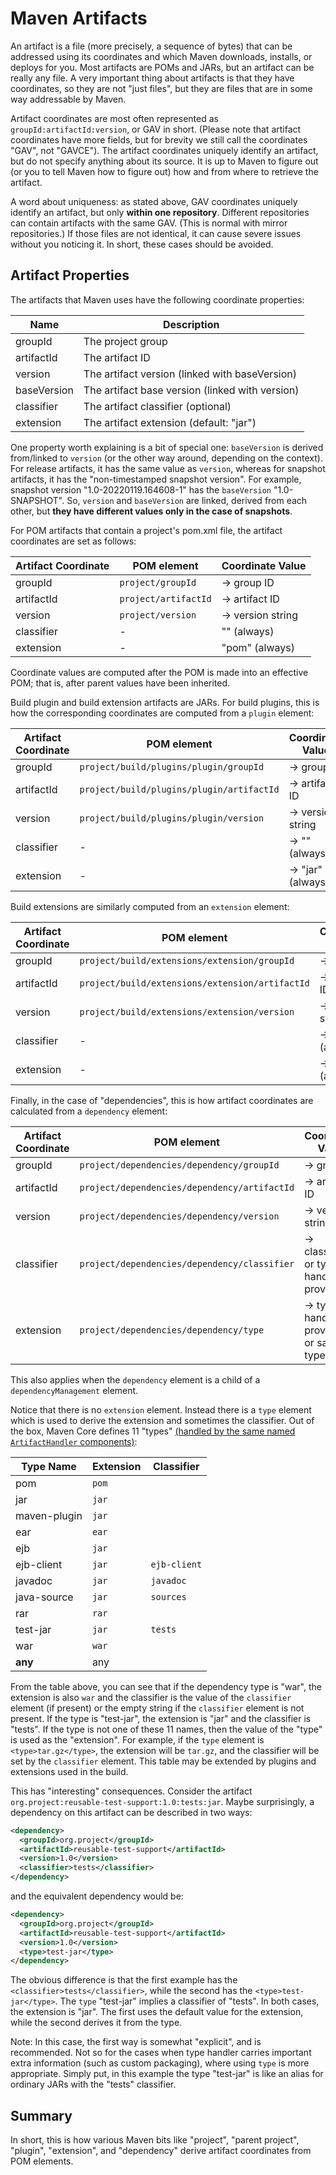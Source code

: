 # Maven Artifacts

<!--
Licensed to the Apache Software Foundation (ASF) under one
or more contributor license agreements.  See the NOTICE file
distributed with this work for additional information
regarding copyright ownership.  The ASF licenses this file
to you under the Apache License, Version 2.0 (the
"License"); you may not use this file except in compliance
with the License.  You may obtain a copy of the License at

http://www.apache.org/licenses/LICENSE-2.0

Unless required by applicable law or agreed to in writing,
software distributed under the License is distributed on an
"AS IS" BASIS, WITHOUT WARRANTIES OR CONDITIONS OF ANY
KIND, either express or implied.  See the License for the
specific language governing permissions and limitations
under the License.
-->

An artifact is a file (more precisely, a sequence of bytes) that can be addressed using its coordinates
and which Maven downloads, installs, or deploys for you. Most artifacts are POMs and JARs, but
an artifact can be really any file. A very important thing about artifacts is that they have coordinates,
so they are not "just files", but they are files that are in some way addressable by Maven.

Artifact coordinates are most often represented as `groupId:artifactId:version`, or GAV in short.
(Please note that artifact coordinates have more fields, but for brevity we still call the
coordinates "GAV", not "GAVCE"). The artifact coordinates uniquely identify an artifact,
but do not specify anything about its source. It is up to Maven to figure out (or you to tell Maven
how to figure out) how and from where to retrieve the artifact.

A word about uniqueness: as stated above, GAV coordinates uniquely identify an artifact, but only **within one repository**.
Different repositories can contain artifacts with the same GAV. (This is normal with
mirror repositories.) If those files are not identical, it can cause severe
issues without you noticing it. In short, these cases should be avoided.

## Artifact Properties

The artifacts that Maven uses have the following coordinate properties:

|    Name     |                   Description                   |
|-------------|-------------------------------------------------|
| groupId     | The project group                               |
| artifactId  | The artifact ID                                 |
| version     | The artifact version (linked with baseVersion)  |
| baseVersion | The artifact base version (linked with version) |
| classifier  | The artifact classifier (optional)              |
| extension   | The artifact extension (default: "jar")         |

One property worth explaining is a bit of special one: `baseVersion` is derived from/linked to
`version` (or the other way around, depending on the context). For release artifacts, it has the same value as
`version`, whereas for snapshot artifacts, it has the "non-timestamped snapshot version". For example,
snapshot version "1.0-20220119.164608-1" has the `baseVersion` "1.0-SNAPSHOT".
So, `version` and `baseVersion` are linked, derived from each other, but **they have different values only in the
case of snapshots**.

For POM artifacts that contain a project's pom.xml file, the artifact coordinates are set
as follows:

| Artifact Coordinate |      POM element      |  Coordinate Value   |
|---------------------|-----------------------|---------------------|
| groupId             | `project/groupId`     | -> group ID         |
| artifactId          | `project/artifactId`  | -> artifact ID      |
| version             | `project/version`     | -> version string   |
| classifier          | -                     | "" (always)         |
| extension           | -                     | "pom" (always)      |

Coordinate values are computed after the POM is made into an effective POM;
that is, after parent values have been inherited.

Build plugin and build extension artifacts are JARs. For build plugins,
this is how the corresponding coordinates are computed from a `plugin` element:

| Artifact Coordinate |                POM element                |  Coordinate Value |
|---------------------|-------------------------------------------|-------------------|
| groupId             | `project/build/plugins/plugin/groupId`    | -> group ID       |
| artifactId          | `project/build/plugins/plugin/artifactId` | -> artifact ID    |
| version             | `project/build/plugins/plugin/version`    | -> version string |
| classifier          | -                                         | -> "" (always)    |
| extension           | -                                         | -> "jar" (always) |

Build extensions are similarly computed from an `extension` element:

| Artifact Coordinate |                 POM element                     |  Coordinate Value |
|---------------------|-------------------------------------------------|-------------------|
| groupId             | `project/build/extensions/extension/groupId`    | -> group ID       |
| artifactId          | `project/build/extensions/extension/artifactId` | -> artifact ID    |
| version             | `project/build/extensions/extension/version`    | -> version string |
| classifier          | -                                               | -> "" (always)    |
| extension           | -                                               | -> "jar" (always) |

Finally, in the case of "dependencies", this is how artifact coordinates are calculated
from a `dependency` element: 

| Artifact Coordinate |                 POM element                  |            Coordinate Value               |
|---------------------|----------------------------------------------|-------------------------------------------|
| groupId             | `project/dependencies/dependency/groupId`    | -> group ID                               |
| artifactId          | `project/dependencies/dependency/artifactId` | -> artifact ID                            |
| version             | `project/dependencies/dependency/version`    | -> version string                         |
| classifier          | `project/dependencies/dependency/classifier` | -> classifier, or type handler provided   |
| extension           | `project/dependencies/dependency/type`       | -> type handler provided, or same as type |

This also applies when the `dependency` element is a child of a `dependencyManagement` element.

Notice that there is no `extension` element. Instead there is a `type` element which is
used to derive the extension and sometimes the classifier. 
Out of the box, Maven Core defines 11 "types" [(handled by the same named `ArtifactHandler` components)](/ref/current/maven-core/artifact-handlers.html):

|  Type Name   | Extension |  Classifier  |
|--------------|-----------|--------------|
| pom          | `pom`     |              |
| jar          | `jar`     |              |
| maven-plugin | `jar`     |              |
| ear          | `ear`     |              |
| ejb          | `jar`     |              |
| ejb-client   | `jar`     | `ejb-client` |
| javadoc      | `jar`     | `javadoc`    |
| java-source  | `jar`     | `sources`    |
| rar          | `rar`     |              |
| test-jar     | `jar`     | `tests`      |
| war          | `war`     |              |
| **any**      | any       |              |

From the table above, you can see that if the dependency type is "war",
the extension is also `war` and the classifier is the value of the
`classifier` element (if present) or the empty string if the `classifier` element
is not present. If the type is "test-jar", the extension is
"jar" and the classifier is "tests". If the type is not one of these 11 names, then the
value of the "type" is used as the "extension". For example, if the `type` element
is `<type>tar.gz</type>`, the extension will be `tar.gz`, and the classifier will
be set by the `classifier` element. This
table may be extended by plugins and extensions used in the build.

<!-- TODO what if an explicit classifier element conflicts with the
classifier inferred from the type? Which wins? -->

This has "interesting" consequences. Consider the artifact
`org.project:reusable-test-support:1.0:tests:jar`. Maybe surprisingly,
a dependency on this artifact can be described in two ways:

```xml
<dependency>
  <groupId>org.project</groupId>
  <artifactId>reusable-test-support</artifactId>
  <version>1.0</version>
  <classifier>tests</classifier>
</dependency>
```

and the equivalent dependency would be:

```xml
<dependency>
  <groupId>org.project</groupId>
  <artifactId>reusable-test-support</artifactId>
  <version>1.0</version>
  <type>test-jar</type>
</dependency>
```

The obvious difference is that the first example has the `<classifier>tests</classifier>`,
while the second has the `<type>test-jar</type>`. The `type` "test-jar"
implies a classifier of "tests". In both cases, the extension is "jar".
The first uses the default value for the extension, while the second
derives it from the type.

Note: In this case, the first way is somewhat "explicit", and is
recommended. Not so for the cases when type handler carries important
extra information (such as custom packaging), where using `type` is more
appropriate. Simply put, in this example the type "test-jar" is like an
alias for ordinary JARs with the "tests" classifier.

## Summary

In short, this is how various Maven bits like "project", "parent
project", "plugin", "extension", and "dependency" derive artifact
coordinates from POM elements.

